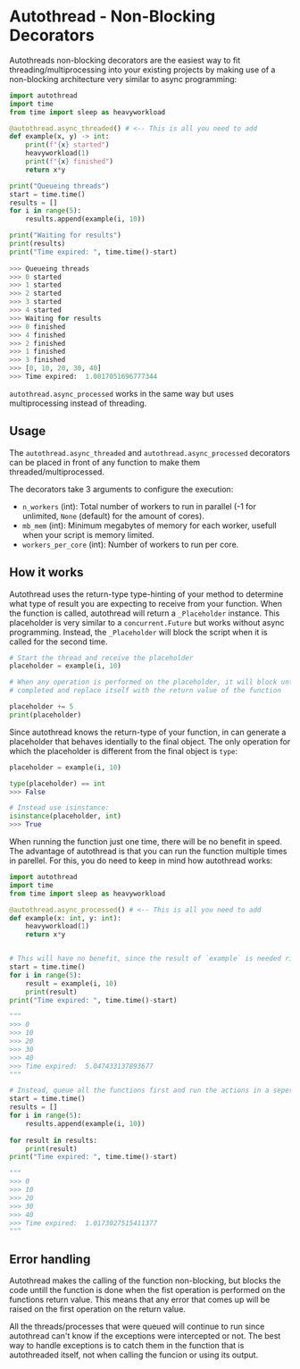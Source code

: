 # Autothread - Non-Blocking Decorators
Autothreads non-blocking decorators are the easiest way to fit threading/multiprocessing into your existing projects by making use of a non-blocking architecture very similar to async programming:

```python
import autothread
import time
from time import sleep as heavyworkload

@autothread.async_threaded() # <-- This is all you need to add
def example(x, y) -> int:
    print(f"{x} started")
    heavyworkload(1)
    print(f"{x} finished")
    return x*y

print("Queueing threads")
start = time.time()
results = []
for i in range(5):
    results.append(example(i, 10))

print("Waiting for results")
print(results)
print("Time expired: ", time.time()-start)
 
>>> Queueing threads
>>> 0 started
>>> 1 started
>>> 2 started
>>> 3 started
>>> 4 started
>>> Waiting for results
>>> 0 finished
>>> 4 finished
>>> 2 finished
>>> 1 finished
>>> 3 finished
>>> [0, 10, 20, 30, 40]
>>> Time expired:  1.0017051696777344
```

`autothread.async_processed` works in the same way but uses multiprocessing instead of threading.
## Usage

The `autothread.async_threaded` and `autothread.async_processed` decorators can be placed
in front of any function to make them threaded/multiprocessed. 

The decorators take 3 arguments to configure the execution:
- `n_workers` (int): Total number of workers to run in parallel (-1 for unlimited, `None` (default) for the amount of cores).
- `mb_mem` (int): Minimum megabytes of memory for each worker, usefull when your script is memory limited.
- `workers_per_core` (int): Number of workers to run per core.

## How it works
Autothread uses the return-type type-hinting of your method to determine what type of result you are expecting to receive from your function. When the function is called, autothread will return a `_Placeholder` instance. This placeholder is very similar to a `concurrent.Future` but works without async programming. Instead, the `_Placeholder` will block the script when it is called for the second time.

```python
# Start the thread and receive the placeholder
placeholder = example(i, 10)

# When any operation is performed on the placeholder, it will block until the thread is
# completed and replace itself with the return value of the function

placeholder += 5
print(placeholder)
```

Since autothread knows the return-type of your function, in can generate a placeholder that behaves identially to the final object. The only operation for which the placeholder is different from the final object is `type`:

```python
placeholder = example(i, 10)

type(placeholder) == int
>>> False

# Instead use isinstance:
isinstance(placeholder, int)
>>> True
```

When running the function just one time, there will be no benefit in speed. The advantage of autothread is that you can run the function multiple times in parellel. For this, you do need to keep in mind how autothread works:

```python
import autothread
import time
from time import sleep as heavyworkload

@autothread.async_processed() # <-- This is all you need to add
def example(x: int, y: int):
    heavyworkload(1)
    return x*y


# This will have no benefit, since the result of `example` is needed right away
start = time.time()
for i in range(5):
    result = example(i, 10)
    print(result)
print("Time expired: ", time.time()-start)

"""
>>> 0
>>> 10
>>> 20
>>> 30
>>> 40
>>> Time expired:  5.047433137893677
"""

# Instead, queue all the functions first and run the actions in a seperate loop:
start = time.time()
results = []
for i in range(5):
    results.append(example(i, 10))
    
for result in results:
    print(result)
print("Time expired: ", time.time()-start)

"""
>>> 0
>>> 10
>>> 20
>>> 30
>>> 40
>>> Time expired:  1.0173027515411377
"""
```

## Error handling
Autothread makes the calling of the function non-blocking, but blocks the code untill the
function is done when the fist operation is performed on the functions return value. This means
that any error that comes up will be raised on the first operation on the return value.

All the threads/processes that were queued will continue to run since autothread can't know
if the exceptions were intercepted or not. The best way to handle exceptions is to catch them
in the function that is autothreaded itself, not when calling the funcion or using its output.
